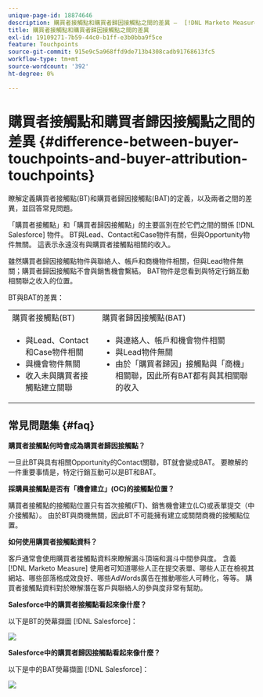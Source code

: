 ```yaml
---
unique-page-id: 18874646
description: 購買者接觸點和購買者歸因接觸點之間的差異 —  [!DNL Marketo Measure]
title: 購買者接觸點和購買者歸因接觸點之間的差異
exl-id: 19109271-7b59-44c0-b1ff-e3b0bba9f5ce
feature: Touchpoints
source-git-commit: 915e9c5a968ffd9de713b4308cadb91768613fc5
workflow-type: tm+mt
source-wordcount: '392'
ht-degree: 0%

---
```


# 購買者接觸點和購買者歸因接觸點之間的差異 {#difference-between-buyer-touchpoints-and-buyer-attribution-touchpoints}

瞭解定義購買者接觸點(BT)和購買者歸因接觸點(BAT)的定義，以及兩者之間的差異，並回答常見問題。

「購買者接觸點」和「購買者歸因接觸點」的主要區別在於它們之間的關係 [!DNL Salesforce] 物件。 BT與Lead、Contact和Case物件有關，但與Opportunity物件無關。 這表示永遠沒有與購買者接觸點相關的收入。

雖然購買者歸因接觸點物件與聯絡人、帳戶和商機物件相關，但與Lead物件無關；購買者歸因接觸點不會與銷售機會繫結。 BAT物件是您看到與特定行銷互動相關聯之收入的位置。

BT與BAT的差異：

<table> 
 <colgroup> 
  <col> 
  <col> 
 </colgroup> 
 <tbody> 
  <tr> 
   <td>購買者接觸點(BT)</td> 
   <td>購買者歸因接觸點(BAT)</td> 
  </tr> 
  <tr> 
   <td> 
    <ul> 
     <li>與Lead、Contact和Case物件相關</li> 
     <li>與機會物件無關</li> 
     <li>收入未與購買者接觸點建立關聯</li> 
    </ul></td> 
   <td> 
    <ul> 
     <li>與連絡人、帳戶和機會物件相關</li> 
     <li>與Lead物件無關</li> 
     <li>由於「購買者歸因」接觸點與「商機」相關聯，因此所有BAT都有與其相關聯的收入</li> 
    </ul></td> 
  </tr> 
 </tbody> 
</table>

## 常見問題集 {#faq}

**購買者接觸點何時會成為購買者歸因接觸點？**

一旦此BT與具有相關Opportunity的Contact關聯，BT就會變成BAT。 要瞭解的一件重要事情是，特定行銷互動可以是BT和BAT。

**採購員接觸點是否有「機會建立」(OC)的接觸點位置？**

購買者接觸點的接觸點位置只有首次接觸(FT)、銷售機會建立(LC)或表單提交（中介接觸點）。 由於BT與商機無關，因此BT不可能擁有建立或關閉商機的接觸點位置。

**如何使用購買者接觸點資料？**

客戶通常會使用購買者接觸點資料來瞭解漏斗頂端和漏斗中間參與度。 含義 [!DNL Marketo Measure] 使用者可知道哪些人正在提交表單、哪些人正在檢視其網站、哪些部落格成效良好、哪些AdWords廣告在推動哪些人可轉化，等等。 購買者接觸點資料對於瞭解潛在客戶與聯絡人的參與度非常有幫助。

**Salesforce中的購買者接觸點看起來像什麼？**

以下是BT的熒幕擷圖 [!DNL Salesforce]：

![](assets/1.png)

**Salesforce中的購買者歸因接觸點看起來像什麼？**

以下是中的BAT熒幕擷圖 [!DNL Salesforce]：

![](assets/2.png)
